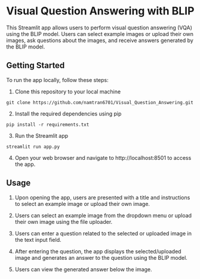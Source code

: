 # Visual Question Answering with BLIP

This Streamlit app allows users to perform visual question answering (VQA) using the BLIP model. Users can select example images or upload their own images, ask questions about the images, and receive answers generated by the BLIP model.

## Getting Started
To run the app locally, follow these steps:

1. Clone this repository to your local machine

``
git clone https://github.com/namtran6701/Visual_Question_Answering.git
``

2. Install the required dependencies using pip

``
pip install -r requirements.txt
``

3. Run the Streamlit app

``
streamlit run app.py
``

4. Open your web browser and navigate to http://localhost:8501 to access the app.

## Usage

1. Upon opening the app, users are presented with a title and instructions to select an example image or upload their own image.

2. Users can select an example image from the dropdown menu or upload their own image using the file uploader.

3. Users can enter a question related to the selected or uploaded image in the text input field.

4. After entering the question, the app displays the selected/uploaded image and generates an answer to the question using the BLIP model.

5. Users can view the generated answer below the image.


